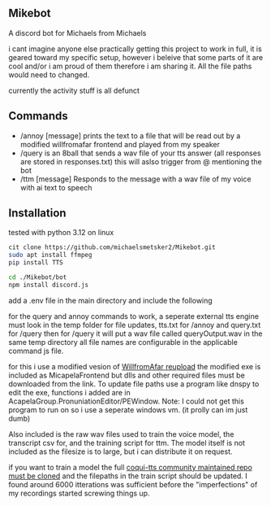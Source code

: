 ## Mikebot
A discord bot for Michaels from Michaels

i cant imagine anyone else practically getting this project to work in full, it is geared toward my specific setup, however i beleive that some parts of it are cool and/or i am proud of them therefore i am sharing it. All the file paths would need to changed.

currently the activity stuff is all defunct

## Commands
- /annoy [message] prints the text to a file that will be read out by a modified willfromafar frontend and played from my speaker
- /query is an 8ball that sends a wav file of your tts answer (all responses are stored in responses.txt)
    this will aslso trigger from @ mentioning the bot
- /ttm [message] Responds to the message with a wav file of my voice with ai text to speech

## Installation
tested with python 3.12 on linux

```bash
cit clone https://github.com/michaelsmetsker2/Mikebot.git
sudo apt install ffmpeg
pip install TTS

cd ./Mikebot/bot
npm install discord.js
```
add a .env file in the main directory and include the following

for the query and annoy commands to work, a seperate external tts engine must look in the
temp folder for file updates, tts.txt for /annoy and query.txt for /query
then for /query it will put a wav file called queryOutput.wav in the same temp directory
all file names are configurable in the applicable command js file.

for this i use a modified vesion of [WillfromAfar reupload](https://archive.org/details/willfromafar-repack)
the modified exe is included as MicapelaFrontend but dlls and other required files must be downloaded from the link. To update file paths use a program like dnspy to edit the exe, functions i added are in AcapelaGroup.PronuniationEditor/PEWindow.
    Note: I could not get this program to run on so i use a seperate windows vm. (it prolly can im just dumb)

Also included is the raw wav files used to train the voice model, the transcript csv for, and the training script for ttm. 
The model itself is not included as the filesize is to large, but i can distribute it on request.

if you want to train a model the full [coqui-tts community maintained repo must be cloned](https://github.com/idiap/coqui-ai-TTS/tree/dev) and the filepaths in the train script should be updated. I found around 6000 itterations was sufficient before the "imperfections" of my recordings started screwing things up.